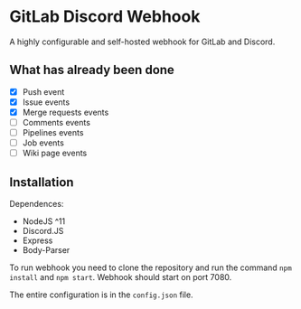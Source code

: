 # GitLab Discord Webhook
A highly configurable and self-hosted webhook for GitLab and Discord.

## What has already been done
- [X] Push event
- [X] Issue events
- [X] Merge requests events
- [ ] Comments events
- [ ] Pipelines events
- [ ] Job events
- [ ] Wiki page events

## Installation
Dependences:
- NodeJS ^11
- Discord.JS
- Express
- Body-Parser

To run webhook you need to clone the repository and run the command `npm install` and `npm start`. Webhook should start on port 7080.

The entire configuration is in the `config.json` file.